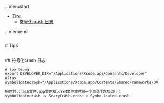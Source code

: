...menustart

 - [Tips](#a0d4cc0f54602c3f247c72f15a7d2dbf)
	 - [符号化crash 日志](#f3339d94a6bf27a7a019412ed2bd3ba9)

...menuend



<h2 id="a0d4cc0f54602c3f247c72f15a7d2dbf"></h2>
# Tips

<h2 id="f3339d94a6bf27a7a019412ed2bd3ba9"></h2>
## 符号化crash 日志

```shell
# ios Debug
export DEVELOPER_DIR="/Applications/Xcode.app/Contents/Developer"
alias symbolicatecrash="/Applications/Xcode.app/Contents/SharedFrameworks/DVTFoundation.framework/Versions/A/Resources/symbolicatecrash"

把你的.crash文件.app文件和.dSYM文件放在同一个目录下然后运行：
symbolicatecrash -v ScaryCrash.crash > Symbolicated.crash
```
